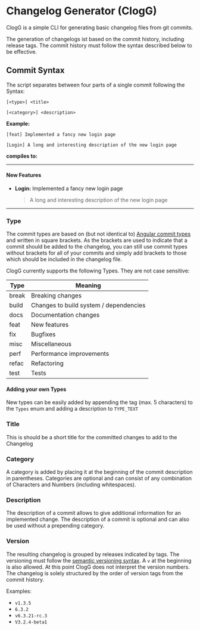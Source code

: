# Changelog Generator (ClogG)

ClogG is a simple CLI for generating basic changelog files from git commits.

The generation of changelogs ist based on the commit history, including release tags. The commit history must follow the syntax described below to be effective.

## Commit Syntax

The script separates between four parts of a single commit following the Syntax:

```
[<type>] <title>

[<category>] <description>
```



**Example:**

```
[feat] Implemented a fancy new login page

[Login] A long and interesting description of the new login page
```

**compiles to:**

---

#### New Features

  - **Login:** Implemented a fancy new login page

    > A long and interesting description of the new login page

---

### Type

The commit types are based on (but not identical to) [Angular commit types](https://github.com/angular/angular.js/blob/master/DEVELOPERS.md#type) and written in square brackets. As the brackets are used to indicate that a commit should be added to the changelog, you can still use commit types without brackets for all of your commits and simply add brackets to those which should be included in the changelog file.

ClogG currently supports the following Types. They are not case sensitive:

| Type  | Meaning                                |
| ----- | -------------------------------------- |
| break | Breaking changes                       |
| build | Changes to build system / dependencies |
| docs  | Documentation changes                  |
| feat  | New features                           |
| fix   | Bugfixes                               |
| misc  | Miscellaneous                          |
| perf  | Performance improvements               |
| refac | Refactoring                            |
| test  | Tests                                  |

#### Adding your own Types

New types can be easily added by appending the tag (max. 5 characters) to the `Types` enum and adding a description to `TYPE_TEXT`

### Title

This is should be a short title for the committed changes to add to the Changelog

### Category

A category is added by placing it at the beginning of the commit description in parentheses. Categories are optional and can consist of any combination of Characters and Numbers (including whitespaces).

### Description

The description of a commit allows to give additional information for an implemented change. The description of a commit is optional and can also be used without a prepending category.

### Version

The resulting changelog is grouped by releases indicated by tags. The versioning must follow the [semantic versioning syntax](semver.org). A `v`  at the beginning is also allowed. At this point ClogG does not interpret the version numbers. The changelog is solely structured by the order of version tags from the commit history.

Examples:

- `v1.3.5`
- `6.3.2`
- `v6.3.21-rc.3`
- `V3.2.4-beta1`




